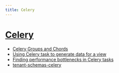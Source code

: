 ```yaml
---
title: Celery
---
```


# [Celery](https://docs.celeryq.dev/)

- [Celery Groups and Chords](https://appliku.com/post/celery-groups-and-chords)
- [Using Celery task to generate data for a view](https://appliku.com/post/using-celery-task-to-generate-data-for-a-view)
- [Finding performance bottlenecks in Celery tasks](https://pythonspeed.com/articles/celery-performance/)
- [tenant-schemas-celery](https://github.com/maciej-gol/tenant-schemas-celery)